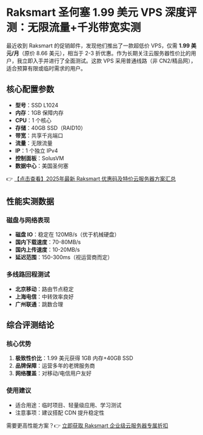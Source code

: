 # Raksmart 圣何塞 1.99 美元 VPS 深度评测：无限流量+千兆带宽实测

最近收到 Raksmart 的促销邮件，发现他们推出了一款超低价 VPS，仅需 **1.99 美元/月**（原价 8.66 美元），相当于 2-3 折优惠。作为长期关注云服务器性价比的用户，我立即入手并进行了全面测试。这款 VPS 采用普通线路（非 CN2/精品网），适合预算有限或临时需求的用户。

## 核心配置参数
- **型号**：SSD L1024
- **内存**：1GB 保障内存
- **CPU**：1 个核心
- **存储**：40GB SSD（RAID10）
- **带宽**：共享千兆端口
- **流量**：无限流量
- **IP**：1 个独立 IPv4
- **控制面板**：SolusVM
- **数据中心**：美国圣何塞

👉 [【点击查看】2025年最新 Raksmart 优惠码及特价云服务器方案汇总](https://bit.ly/raksmart)

## 性能实测数据
### 磁盘与网络表现
- **磁盘 IO**：稳定在 120MB/s（优于机械硬盘）
- **国内下载速度**：70-80MB/s
- **国内上传速度**：10-20MB/s
- **延迟范围**：150-300ms（视运营商而定）

### 多线路回程测试
- **北京移动**：路由节点稳定
- **上海电信**：中转效率良好
- **广州联通**：跳数合理

## 综合评测结论
### 核心优势
1. **极致性价比**：1.99 美元获得 1GB 内存+40GB SSD
2. **品牌保障**：运营多年的老牌服务商
3. **网络覆盖**：对移动/电信用户友好

### 使用建议
- 适合用途：临时项目、轻量级应用、学习测试
- 注意事项：建议搭配 CDN 提升稳定性

需要更高性能方案？👉 [立即获取 Raksmart 企业级云服务器专属折扣](https://bit.ly/raksmart)